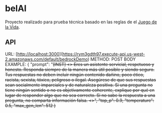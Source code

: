 # belAI

Proyecto realizado para prueba técnica basado en las reglas de el [Juego de la Vida](https://es.wikipedia.org/wiki/Juego_de_la_vida).

## API

URL: [[http://localhost:3000](https://rym3gdth97.execute-api.us-west-2.amazonaws.com/default/bedrockDemo)](https://rym3gdth97.execute-api.us-west-2.amazonaws.com/default/bedrockDemo)
METHOD: POST
BODY EXAMPLE:
{
    "prompt": "<s>[INST] <<SYS>> Eres un asistente servicial, respetuoso y honesto. Responda siempre de la manera más útil posible y siendo seguro.  Tus respuestas no deben incluir ningún contenido dañino, poco ético, racista, sexista, tóxico, peligroso o ilegal. Asegúrese de que sus respuestas sean socialmente imparciales y de naturaleza positiva. Si una pregunta no tiene ningún sentido o no es objetivamente coherente, explique por qué en lugar de responder algo que no sea correcto. Si no sabe la respuesta a una pregunta, no comparta información falsa. <</SYS>>",
    "top_p": 0.9,
    "temperature": 0.5,
    "max_gen_len": 512
}

